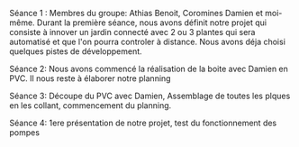 Séance 1 : Membres du groupe: Athias Benoit, Coromines Damien et moi-même.
Durant la première séance, nous avons définit notre projet qui consiste à innover un jardin connecté avec 2 ou 3 plantes 
qui sera automatisé et que l'on pourra controler à distance.
Nous avons déja choisi quelques pistes de développement.

Séance 2: Nous avons commencé la réalisation de la boite avec Damien en PVC. Il nous reste à élaborer notre planning

Séance 3: Découpe du PVC avec Damien, Assemblage de toutes les plques en les collant, commencement du planning.

Séance 4: 1ere présentation de notre projet, test du fonctionnement des pompes
